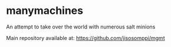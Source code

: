 # manymachines
An attempt to take over the world with numerous salt minions

Main repository available at: https://github.com/jisosomppi/mgmt
